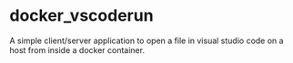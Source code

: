 # docker_vscoderun
A simple client/server application to open a file in visual studio code on a host from inside a docker container.
